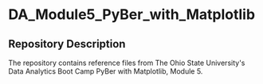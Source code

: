 # DA_Module5_PyBer_with_Matplotlib

## Repository Description
The repository contains reference files from The Ohio State University's Data Analytics Boot Camp PyBer with Matplotlib, Module 5.

